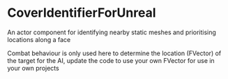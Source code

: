 # CoverIdentifierForUnreal
An actor component for identifying nearby static meshes and prioritising locations along a face

Combat behaviour is only used here to determine the location (FVector) of the target for the AI, update the code to use your own FVector for use in your own projects
